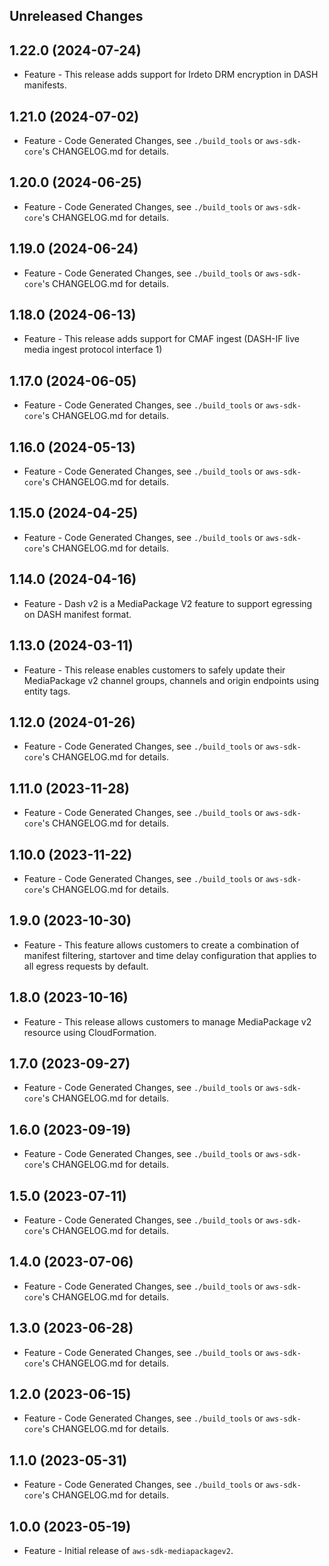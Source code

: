 Unreleased Changes
------------------

1.22.0 (2024-07-24)
------------------

* Feature - This release adds support for Irdeto DRM encryption in DASH manifests.

1.21.0 (2024-07-02)
------------------

* Feature - Code Generated Changes, see `./build_tools` or `aws-sdk-core`'s CHANGELOG.md for details.

1.20.0 (2024-06-25)
------------------

* Feature - Code Generated Changes, see `./build_tools` or `aws-sdk-core`'s CHANGELOG.md for details.

1.19.0 (2024-06-24)
------------------

* Feature - Code Generated Changes, see `./build_tools` or `aws-sdk-core`'s CHANGELOG.md for details.

1.18.0 (2024-06-13)
------------------

* Feature - This release adds support for CMAF ingest (DASH-IF live media ingest protocol interface 1)

1.17.0 (2024-06-05)
------------------

* Feature - Code Generated Changes, see `./build_tools` or `aws-sdk-core`'s CHANGELOG.md for details.

1.16.0 (2024-05-13)
------------------

* Feature - Code Generated Changes, see `./build_tools` or `aws-sdk-core`'s CHANGELOG.md for details.

1.15.0 (2024-04-25)
------------------

* Feature - Code Generated Changes, see `./build_tools` or `aws-sdk-core`'s CHANGELOG.md for details.

1.14.0 (2024-04-16)
------------------

* Feature - Dash v2 is a MediaPackage V2 feature to support egressing on DASH manifest format.

1.13.0 (2024-03-11)
------------------

* Feature - This release enables customers to safely update their MediaPackage v2 channel groups, channels and origin endpoints using entity tags.

1.12.0 (2024-01-26)
------------------

* Feature - Code Generated Changes, see `./build_tools` or `aws-sdk-core`'s CHANGELOG.md for details.

1.11.0 (2023-11-28)
------------------

* Feature - Code Generated Changes, see `./build_tools` or `aws-sdk-core`'s CHANGELOG.md for details.

1.10.0 (2023-11-22)
------------------

* Feature - Code Generated Changes, see `./build_tools` or `aws-sdk-core`'s CHANGELOG.md for details.

1.9.0 (2023-10-30)
------------------

* Feature - This feature allows customers to create a combination of manifest filtering, startover and time delay configuration that applies to all egress requests by default.

1.8.0 (2023-10-16)
------------------

* Feature - This release allows customers to manage MediaPackage v2 resource using CloudFormation.

1.7.0 (2023-09-27)
------------------

* Feature - Code Generated Changes, see `./build_tools` or `aws-sdk-core`'s CHANGELOG.md for details.

1.6.0 (2023-09-19)
------------------

* Feature - Code Generated Changes, see `./build_tools` or `aws-sdk-core`'s CHANGELOG.md for details.

1.5.0 (2023-07-11)
------------------

* Feature - Code Generated Changes, see `./build_tools` or `aws-sdk-core`'s CHANGELOG.md for details.

1.4.0 (2023-07-06)
------------------

* Feature - Code Generated Changes, see `./build_tools` or `aws-sdk-core`'s CHANGELOG.md for details.

1.3.0 (2023-06-28)
------------------

* Feature - Code Generated Changes, see `./build_tools` or `aws-sdk-core`'s CHANGELOG.md for details.

1.2.0 (2023-06-15)
------------------

* Feature - Code Generated Changes, see `./build_tools` or `aws-sdk-core`'s CHANGELOG.md for details.

1.1.0 (2023-05-31)
------------------

* Feature - Code Generated Changes, see `./build_tools` or `aws-sdk-core`'s CHANGELOG.md for details.

1.0.0 (2023-05-19)
------------------

* Feature - Initial release of `aws-sdk-mediapackagev2`.

